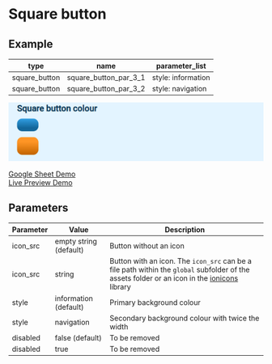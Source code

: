 # Square button

## Example

| type         | name                  |parameter_list |
| ---------    | ------------             |--------- |
|square_button |square_button_par_3_1          |style: information|
|square_button |square_button_par_3_2         |style: navigation|

![](images/square_button.png)

[Google Sheet Demo](https://docs.google.com/spreadsheets/d/1ptSCtSDQ-_PrgLuZiJouHa9k1nUEjg7eMzx9rVOKBUE/edit#gid=569531329)   
[Live Preview Demo](https://idems-debug.web.app/template/comp_square_button)

## Parameters

| Parameter             | Value                 | Description |
| ---------             | -----------           | --------- |
|icon_src               |empty string (default) | Button without an icon|
|icon_src               | string  | Button with an icon. The `icon_src` can be a file path within the `global` subfolder of the assets folder or an icon in the [ionicons](https://ionic.io/ionicons) library |
|style                  |information (default)  | Primary background colour|
|style                  |navigation             | Secondary background colour with twice the width|
|disabled	            |false (default)        | To be removed|
|disabled	            |true                   | To be removed|


